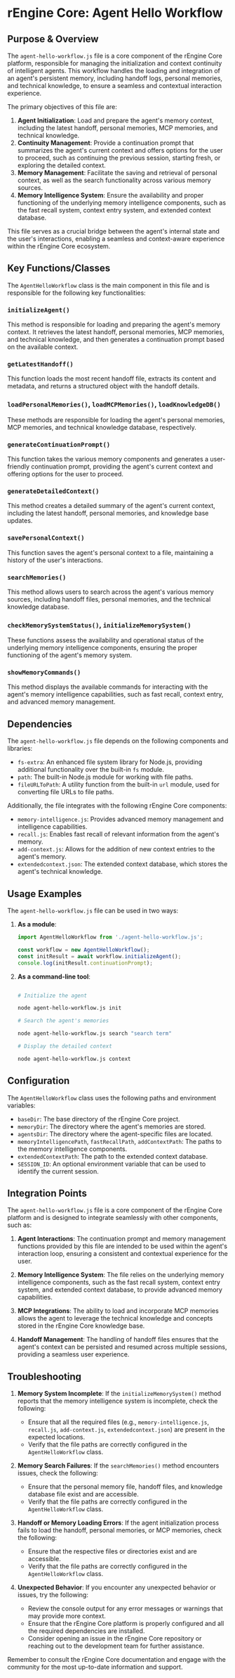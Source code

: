 # rEngine Core: Agent Hello Workflow

## Purpose & Overview

The `agent-hello-workflow.js` file is a core component of the rEngine Core platform, responsible for managing the initialization and context continuity of intelligent agents. This workflow handles the loading and integration of an agent's persistent memory, including handoff logs, personal memories, and technical knowledge, to ensure a seamless and contextual interaction experience.

The primary objectives of this file are:

1. **Agent Initialization**: Load and prepare the agent's memory context, including the latest handoff, personal memories, MCP memories, and technical knowledge.
2. **Continuity Management**: Provide a continuation prompt that summarizes the agent's current context and offers options for the user to proceed, such as continuing the previous session, starting fresh, or exploring the detailed context.
3. **Memory Management**: Facilitate the saving and retrieval of personal context, as well as the search functionality across various memory sources.
4. **Memory Intelligence System**: Ensure the availability and proper functioning of the underlying memory intelligence components, such as the fast recall system, context entry system, and extended context database.

This file serves as a crucial bridge between the agent's internal state and the user's interactions, enabling a seamless and context-aware experience within the rEngine Core ecosystem.

## Key Functions/Classes

The `AgentHelloWorkflow` class is the main component in this file and is responsible for the following key functionalities:

### `initializeAgent()`

This method is responsible for loading and preparing the agent's memory context. It retrieves the latest handoff, personal memories, MCP memories, and technical knowledge, and then generates a continuation prompt based on the available context.

### `getLatestHandoff()`

This function loads the most recent handoff file, extracts its content and metadata, and returns a structured object with the handoff details.

### `loadPersonalMemories()`, `loadMCPMemories()`, `loadKnowledgeDB()`

These methods are responsible for loading the agent's personal memories, MCP memories, and technical knowledge database, respectively.

### `generateContinuationPrompt()`

This function takes the various memory components and generates a user-friendly continuation prompt, providing the agent's current context and offering options for the user to proceed.

### `generateDetailedContext()`

This method creates a detailed summary of the agent's current context, including the latest handoff, personal memories, and knowledge base updates.

### `savePersonalContext()`

This function saves the agent's personal context to a file, maintaining a history of the user's interactions.

### `searchMemories()`

This method allows users to search across the agent's various memory sources, including handoff files, personal memories, and the technical knowledge database.

### `checkMemorySystemStatus()`, `initializeMemorySystem()`

These functions assess the availability and operational status of the underlying memory intelligence components, ensuring the proper functioning of the agent's memory system.

### `showMemoryCommands()`

This method displays the available commands for interacting with the agent's memory intelligence capabilities, such as fast recall, context entry, and advanced memory management.

## Dependencies

The `agent-hello-workflow.js` file depends on the following components and libraries:

- `fs-extra`: An enhanced file system library for Node.js, providing additional functionality over the built-in `fs` module.
- `path`: The built-in Node.js module for working with file paths.
- `fileURLToPath`: A utility function from the built-in `url` module, used for converting file URLs to file paths.

Additionally, the file integrates with the following rEngine Core components:

- `memory-intelligence.js`: Provides advanced memory management and intelligence capabilities.
- `recall.js`: Enables fast recall of relevant information from the agent's memory.
- `add-context.js`: Allows for the addition of new context entries to the agent's memory.
- `extendedcontext.json`: The extended context database, which stores the agent's technical knowledge.

## Usage Examples

The `agent-hello-workflow.js` file can be used in two ways:

1. **As a module**:

   ```javascript
   import AgentHelloWorkflow from './agent-hello-workflow.js';

   const workflow = new AgentHelloWorkflow();
   const initResult = await workflow.initializeAgent();
   console.log(initResult.continuationPrompt);
   ```

1. **As a command-line tool**:

   ```bash

   # Initialize the agent

   node agent-hello-workflow.js init

   # Search the agent's memories

   node agent-hello-workflow.js search "search term"

   # Display the detailed context

   node agent-hello-workflow.js context
   ```

## Configuration

The `AgentHelloWorkflow` class uses the following paths and environment variables:

- `baseDir`: The base directory of the rEngine Core project.
- `memoryDir`: The directory where the agent's memories are stored.
- `agentsDir`: The directory where the agent-specific files are located.
- `memoryIntelligencePath`, `fastRecallPath`, `addContextPath`: The paths to the memory intelligence components.
- `extendedContextPath`: The path to the extended context database.
- `SESSION_ID`: An optional environment variable that can be used to identify the current session.

## Integration Points

The `agent-hello-workflow.js` file is a core component of the rEngine Core platform and is designed to integrate seamlessly with other components, such as:

1. **Agent Interactions**: The continuation prompt and memory management functions provided by this file are intended to be used within the agent's interaction loop, ensuring a consistent and contextual experience for the user.

1. **Memory Intelligence System**: The file relies on the underlying memory intelligence components, such as the fast recall system, context entry system, and extended context database, to provide advanced memory capabilities.

1. **MCP Integrations**: The ability to load and incorporate MCP memories allows the agent to leverage the technical knowledge and concepts stored in the rEngine Core knowledge base.

1. **Handoff Management**: The handling of handoff files ensures that the agent's context can be persisted and resumed across multiple sessions, providing a seamless user experience.

## Troubleshooting

1. **Memory System Incomplete**: If the `initializeMemorySystem()` method reports that the memory intelligence system is incomplete, check the following:
   - Ensure that all the required files (e.g., `memory-intelligence.js`, `recall.js`, `add-context.js`, `extendedcontext.json`) are present in the expected locations.
   - Verify that the file paths are correctly configured in the `AgentHelloWorkflow` class.

1. **Memory Search Failures**: If the `searchMemories()` method encounters issues, check the following:
   - Ensure that the personal memory file, handoff files, and knowledge database file exist and are accessible.
   - Verify that the file paths are correctly configured in the `AgentHelloWorkflow` class.

1. **Handoff or Memory Loading Errors**: If the agent initialization process fails to load the handoff, personal memories, or MCP memories, check the following:
   - Ensure that the respective files or directories exist and are accessible.
   - Verify that the file paths are correctly configured in the `AgentHelloWorkflow` class.

1. **Unexpected Behavior**: If you encounter any unexpected behavior or issues, try the following:
   - Review the console output for any error messages or warnings that may provide more context.
   - Ensure that the rEngine Core platform is properly configured and all the required dependencies are installed.
   - Consider opening an issue in the rEngine Core repository or reaching out to the development team for further assistance.

Remember to consult the rEngine Core documentation and engage with the community for the most up-to-date information and support.
